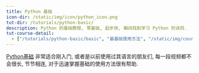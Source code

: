 ```yaml
---
title: Python 基础
icon-dir: /static/img/icon/python_icon.png
tut-dir: /tutorials/python-basic/
description: Python 的基础教程, 零基础, 起步快, 瞬间找到学习 Python 的诀窍.
tut-course-detail:
  - ["/tutorials/python-basic/basic", "最基础使用方法", "/static/img/course_cover/python_basic.jpg"]
---
```


<a href="{{page.tut-dir}}">Python基础</a> 非常适合刚入门,
或者是以前使用过其语言的朋友们, 每一段视频都不会很长,
节节相连, 对于迅速掌握基础的使用方法很有帮助.


